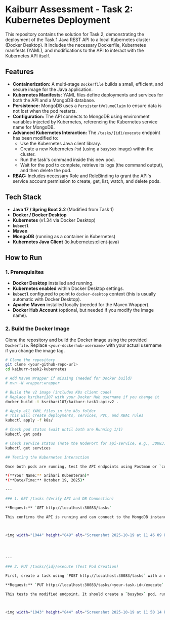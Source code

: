 # Kaiburr Assessment - Task 2: Kubernetes Deployment

This repository contains the solution for Task 2, demonstrating the deployment of the Task 1 Java REST API to a local Kubernetes cluster (Docker Desktop). It includes the necessary Dockerfile, Kubernetes manifests (YAML), and modifications to the API to interact with the Kubernetes API itself.

## Features

-   **Containerization:** A multi-stage `Dockerfile` builds a small, efficient, and secure image for the Java application.
-   **Kubernetes Manifests:** YAML files define deployments and services for both the API and a MongoDB database.
-   **Persistence:** MongoDB uses a `PersistentVolumeClaim` to ensure data is not lost when the pod restarts.
-   **Configuration:** The API connects to MongoDB using environment variables injected by Kubernetes, referencing the Kubernetes service name for MongoDB.
-   **Advanced Kubernetes Interaction:** The `/tasks/{id}/execute` endpoint has been modified to:
    -   Use the Kubernetes Java client library.
    -   Create a new Kubernetes `Pod` (using a `busybox` image) within the cluster.
    -   Run the task's command inside this new pod.
    -   Wait for the pod to complete, retrieve its logs (the command output), and then delete the pod.
-   **RBAC:** Includes necessary Role and RoleBinding to grant the API's service account permission to create, get, list, watch, and delete pods.

## Tech Stack

-   **Java 17 / Spring Boot 3.2** (Modified from Task 1)
-   **Docker / Docker Desktop**
-   **Kubernetes** (v1.34 via Docker Desktop)
-   **`kubectl`**
-   **Maven**
-   **MongoDB** (running as a container in Kubernetes)
-   **Kubernetes Java Client** (io.kubernetes:client-java)

## How to Run

### 1. Prerequisites

-   **Docker Desktop** installed and running.
-   **Kubernetes enabled** within Docker Desktop settings.
-   **`kubectl`** configured to point to `docker-desktop` context (this is usually automatic with Docker Desktop).
-   **Apache Maven** installed locally (needed for the Maven Wrapper).
-   **Docker Hub Account** (optional, but needed if you modify the image name).

### 2. Build the Docker Image

Clone the repository and build the Docker image using the provided `Dockerfile`. Replace `<your-dockerhub-username>` with your actual username if you change the image tag.

```sh
# Clone the repository
git clone <your-github-repo-url>
cd kaiburr-task2-kubernetes

# Add Maven Wrapper if missing (needed for Docker build)
# mvn -N wrapper:wrapper

# Build the v2 image (includes K8s client code)
# Replace ksrihari107 with your Docker Hub username if you change it
docker build -t ksrihari107/kaiburr-task1-api:v2 .

# Apply all YAML files in the k8s folder
# This will create deployments, services, PVC, and RBAC rules
kubectl apply -f k8s/

# Check pod status (wait until both are Running 1/1)
kubectl get pods

# Check service status (note the NodePort for api-service, e.g., 30083)
kubectl get services

## Testing the Kubernetes Interaction

Once both pods are running, test the API endpoints using Postman or `curl`. The API is accessible on `http://localhost:30083` because of the `NodePort` service.

*(**Your Name:** Srihari Kubenteran)*
*(**Date/Time:** October 19, 2025)*

---

### 1. GET /tasks (Verify API and DB Connection)

**Request:** `GET http://localhost:30083/tasks`

This confirms the API is running and can connect to the MongoDB instance within Kubernetes.



<img width="1044" height="849" alt="Screenshot 2025-10-19 at 11 46 09 PM" src="https://github.com/user-attachments/assets/e960df8b-f975-431d-b64d-c8a16fef3c2e" />




---

### 2. PUT /tasks/{id}/execute (Test Pod Creation)

First, create a task using `POST http://localhost:30083/tasks` with a command like `"echo Hello K8s Postman"`. Note the ID (e.g., `68f52b0dee490737f0f0045a`).

**Request:** `PUT http://localhost:30083/tasks/<your-task-id>/execute`

This tests the modified endpoint. It should create a `busybox` pod, run the echo command inside it, retrieve the logs, and return them in the response.



<img width="1043" height="844" alt="Screenshot 2025-10-19 at 11 50 14 PM" src="https://github.com/user-attachments/assets/e43dfcab-c6b2-46e2-bc23-e6962dc3a5dd" />











